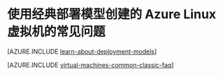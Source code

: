 <properties
	pageTitle="经典 VM 常见问题解答 | Azure"
	description="回答了通过经典部署模型创建的 Azure Linux 虚拟机的一些常见问题。"
	services="virtual-machines-linux"
	documentationCenter=""
	authors="cynthn"
	manager="timlt"
	editor=""
	tags="azure-service-management"/>

<tags
	ms.service="virtual-machines-linux"
	ms.date="07/28/2016"
	wacn.date="09/30/2016"/>

	
# 使用经典部署模型创建的 Azure Linux 虚拟机的常见问题

[AZURE.INCLUDE [learn-about-deployment-models](../../includes/learn-about-deployment-models-classic-include.md)]

[AZURE.INCLUDE [virtual-machines-common-classic-faq](../../includes/virtual-machines-common-classic-faq.md)]

<!---HONumber=Mooncake_0314_2016-->